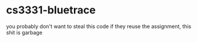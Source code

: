 # cs3331-bluetrace
you probably don't want to steal this code if they reuse the assignment, this shit is garbage
